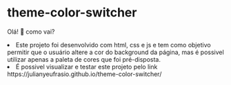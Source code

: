 # theme-color-switcher
Olá! :wave: como vai?
<br>
<li>Este projeto foi desenvolvido com html, css e js e tem como objetivo permitir que o usuário altere a cor do background da página, mas é possivel utilizar apenas a paleta de cores que foi pré-disposta.</li>
<li>É possivel visualizar e testar este projeto pelo link https://julianyeufrasio.github.io/theme-color-switcher/</li>
